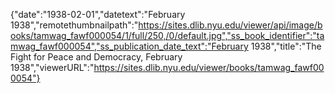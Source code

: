 {"date":"1938-02-01","datetext":"February 1938","remotethumbnailpath":"https://sites.dlib.nyu.edu/viewer/api/image/books/tamwag_fawf000054/1/full/250,/0/default.jpg","ss_book_identifier":"tamwag_fawf000054","ss_publication_date_text":"February 1938","title":"The Fight for Peace and Democracy, February 1938","viewerURL":"https://sites.dlib.nyu.edu/viewer/books/tamwag_fawf000054"}